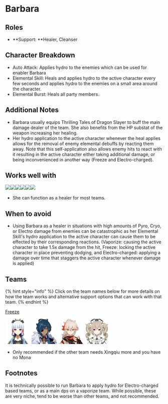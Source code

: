 # Barbara

## Roles

* **Support: **Healer, Cleanser

## Character Breakdown

* Auto Attack: Applies hydro to the enemies which can be used for enabler Barbara
* Elemental Skill: Heals and applies hydro to the active character every few seconds and applies hydro to the enemies on a small area around the character. 
* Elemental Burst: Heals all party members.

## Additional Notes

* Barbara usually equips Thrilling Tales of Dragon Slayer to buff the main damage dealer of the team. She also benefits from the HP substat of the weapon increasing her healing.
* Her hydro application to the active character whenever the heal applies allows for the removal of enemy elemental debuffs by reacting them away. Note that this self-application also allows enemy hits to react with it resulting in the active character either taking additional damage, or being inconvenienced in another way (Freeze and Electro-charged).

## Works well with

![](https://lh5.googleusercontent.com/oflyNy4FoFjZaM75AjdX031doq4Pl2rD_lwI07Y2lTp931ayhzv54Ral2Ta2eaMEOKhIqVezpBc78YVW6c3LvxtrumwArqVES92FBczFSCXkzzrYaj2Ps4v3lyAwJLShISd1EX9X=s0)![](https://lh3.googleusercontent.com/9GjQweI9uI8un57o4mbHrNIS3dYNllwJddclvUEebic5ioX2FdmQhlvHA75nlSLptDizl8oHBn9BAkK87KpUB8tNYQYZyhKocJDxFvjxqUhZcXSEv\_0HNYPAuoqc-yMNSe2jXfoK=s0)![](https://lh5.googleusercontent.com/hywqhHnYlQtZ2Uwy7axISqJtpff7ivaIPCV5q_JUQUwZBHD589W2Fv4v1SFvAdxELNR1U0\_9eGxzeadG1ec8XAOAw6DKnq8v3qh3XvYZNbWgEoWHV3T7eq82PECOVG6PEd6NWjLs=s0)![](https://lh4.googleusercontent.com/jA6l7YDq9YgMA9x3IDTSX\_9QLQiLYB0hzndNCoE0EblmMpBzbM_rGlpG7mrtuvlDe2MIPDk8pC4pzzIMq7WdAYOfx2LBAgvChLBRa8Bv4ywZ8LPm5V0cdFLnXfhJU87Rz7Twc5gx=s0)![](https://lh4.googleusercontent.com/LdlxvGw-xw2bYfpycNGbm526oeNPp-VCzHXn4K4B8W30-yqegAGxeHLl0ng9etn5ci9wTWdvdrWqOFt96Wcab8ygN1B7T2vB4V0GulH4ARBY5CVP8P3MztzFpR9IP6uhiaNoyNdA=s0)![](https://lh6.googleusercontent.com/zNiMbaOpuMmhITzAX9kqRTmhQ9Gesjs5totFpViXucufn5kRsqyx-spC0VQXdjrNEJw5CQ7S5Lj3WZe1kQBjhsug1-GiAJMUmcgA4Yb2hfk-M8UqFnKVe-LLEGVKbrTtlabHrZOr=s0)

* She can function as a healer for most teams.

## When to avoid

* Using Barbara as a healer in situations with high amounts of Pyro, Cryo, or Electro damage from enemies can be catastrophic as her Elemental Skill's hydro application to the active character can cause them to be effected by their corresponding reactions. (Vaporize: causing the active character to take 1.5x damage from the hit, Freeze: locking the active character in place preventing dodging, and Electro-charged: applying a damage over time that staggers the active character whenever damage is applied)   

## Teams

{% hint style="info" %}
Click on the team names below for more details on how the team works and alternative support options that can work with that team.
{% endhint %}

[Freeze](../../teams/freeze.md)

![](../../.gitbook/assets/ui_avataricon_ayaka.png) ![](../../.gitbook/assets/ui_avataricon_kaeya.png) ![](../../.gitbook/assets/ui_avataricon_kazuha.png) ![](../../.gitbook/assets/ui_avataricon_barbara.png) 

* Only recommended if the other team needs Xingqiu more and you have no Mona



## Footnotes

It is technically possible to run Barbara to apply hydro for Electro-charged based teams, or as a main dps on a vaporize team. While possible, these are very niche, tend to be worse than other teams, and not recommended.
